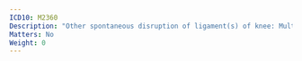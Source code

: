 ```yaml
---
ICD10: M2360
Description: "Other spontaneous disruption of ligament(s) of knee: Multiple sites"
Matters: No
Weight: 0
---
```


